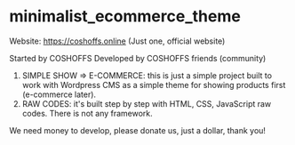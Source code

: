 # minimalist_ecommerce_theme

Website: https://coshoffs.online (Just one, official website)

Started by COSHOFFS
Developed by COSHOFFS friends (community)

1. SIMPLE SHOW => E-COMMERCE: this is just a simple project built to work with Wordpress CMS as a simple theme for showing products first (e-commerce later).
2. RAW CODES: it's built step by step with HTML, CSS, JavaScript raw codes. There is not any framework.

We need money to develop, please donate us, just a dollar, thank you!

